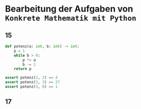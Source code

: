 # Bearbeitung der Aufgaben von `Konkrete Mathematik mit Python`

## 15

```python
def potenz(a: int, b: int) -> int:
    p = 1
    while b > 0:
        p *= a
        b -= 1
    return p

assert potenz(2, 2) == 4
assert potenz(3, 3) == 27
assert potenz(3, 0) == 1
```

## 17 
